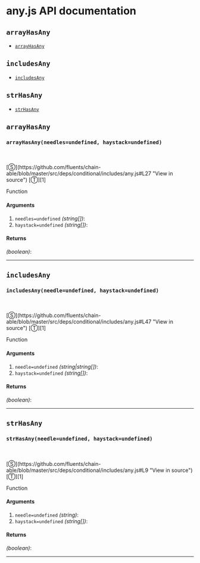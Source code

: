# any.js API documentation

<!-- div class="toc-container" -->

<!-- div -->

## `arrayHasAny`
* <a href="#arrayHasAny"  data-meta="arrayHasAny needles undefined haystack undefined"  data-call="arrayHasAny needles undefined haystack undefined"  data-category="Methods"  data-description="Function"  data-name="arrayHasAny"  data-all="meta arrayHasAny needles undefined haystack undefined call arrayHasAny needles undefined haystack undefined category Methods description Function name arrayHasAny member see notes todos klassProps" >`arrayHasAny`</a>

<!-- /div -->

<!-- div -->

## `includesAny`
* <a href="#includesAny"  data-meta="includesAny needle undefined haystack undefined"  data-call="includesAny needle undefined haystack undefined"  data-category="Methods"  data-description="Function"  data-name="includesAny"  data-all="meta includesAny needle undefined haystack undefined call includesAny needle undefined haystack undefined category Methods description Function name includesAny member see notes todos klassProps" >`includesAny`</a>

<!-- /div -->

<!-- div -->

## `strHasAny`
* <a href="#strHasAny"  data-meta="strHasAny needle undefined haystack undefined"  data-call="strHasAny needle undefined haystack undefined"  data-category="Methods"  data-description="Function"  data-name="strHasAny"  data-all="meta strHasAny needle undefined haystack undefined call strHasAny needle undefined haystack undefined category Methods description Function name strHasAny member see notes todos klassProps" >`strHasAny`</a>

<!-- /div -->

<!-- /div -->

<!-- div class="doc-container" -->

<!-- div -->

## `arrayHasAny`

<!-- div -->

<h3 id="arrayHasAny" data-member="" data-category="Methods" data-name="arrayHasAny"><code>arrayHasAny(needles=undefined, haystack=undefined)</code></h3>
<br>
<br>
[&#x24C8;](https://github.com/fluents/chain-able/blob/master/src/deps/conditional/includes/any.js#L27 "View in source") [&#x24C9;][1]

Function

#### Arguments
1. `needles=undefined` *(string&#91;&#93;)*:
2. `haystack=undefined` *(string&#91;&#93;)*:

#### Returns
*(boolean)*:

---

<!-- /div -->

<!-- /div -->

<!-- div -->

## `includesAny`

<!-- div -->

<h3 id="includesAny" data-member="" data-category="Methods" data-name="includesAny"><code>includesAny(needle=undefined, haystack=undefined)</code></h3>
<br>
<br>
[&#x24C8;](https://github.com/fluents/chain-able/blob/master/src/deps/conditional/includes/any.js#L47 "View in source") [&#x24C9;][1]

Function

#### Arguments
1. `needle=undefined` *(string|string&#91;&#93;)*:
2. `haystack=undefined` *(string&#91;&#93;)*:

#### Returns
*(boolean)*:

---

<!-- /div -->

<!-- /div -->

<!-- div -->

## `strHasAny`

<!-- div -->

<h3 id="strHasAny" data-member="" data-category="Methods" data-name="strHasAny"><code>strHasAny(needle=undefined, haystack=undefined)</code></h3>
<br>
<br>
[&#x24C8;](https://github.com/fluents/chain-able/blob/master/src/deps/conditional/includes/any.js#L9 "View in source") [&#x24C9;][1]

Function

#### Arguments
1. `needle=undefined` *(string)*:
2. `haystack=undefined` *(string&#91;&#93;)*:

#### Returns
*(boolean)*:

---

<!-- /div -->

<!-- /div -->

<!-- /div -->

 [1]: #arrayhasany "Jump back to the TOC."
